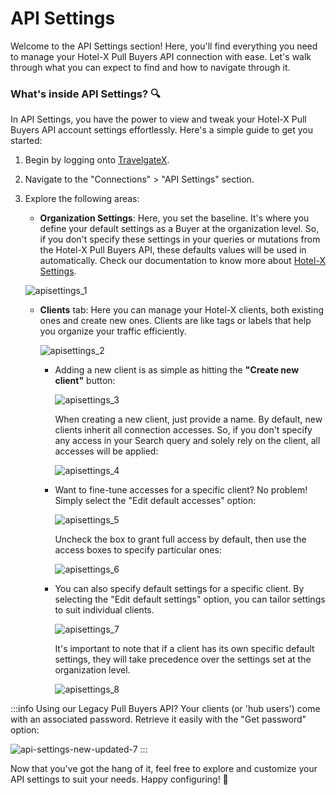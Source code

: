 ﻿---
sidebar_position: 2
---

# API Settings

Welcome to the API Settings section! Here, you'll find everything you need to manage your Hotel-X Pull Buyers API connection with ease. Let's walk through what you can expect to find and how to navigate through it.

### What's inside API Settings? 🔍

In API Settings, you have the power to view and tweak your Hotel-X Pull Buyers API account settings effortlessly. Here's a simple guide to get you started:

1. Begin by logging onto [TravelgateX](https://www.travelgatex.com/).

2. Navigate to the "Connections" > "API Settings" section.

3. Explore the following areas:

    - **Organization Settings**: Here, you set the baseline. It's where you define your default settings as a Buyer at the organization level. So, if you don't specify these settings in your queries or mutations from the Hotel-X Pull Buyers API, these defaults values will be used in automatically. Check our documentation to know more about [Hotel-X Settings](/docs/apis/for-buyers/hotel-x-pull-buyers-api/making-requests/settings).

	![apisettings_1](https://storage.travelgate.com/kbase/apisettings_1.png)

    - **Clients** tab: Here you can manage your Hotel-X clients, both existing ones and create new ones. Clients are like tags or labels that help you organize your traffic efficiently.

    	![apisettings_2](https://storage.travelgate.com/kbase/apisettings_2.png)

		* Adding a new client is as simple as hitting the **"Create new client"** button:

			![apisettings_3](https://storage.travelgate.com/kbase/apisettings_3.png)

			When creating a new client, just provide a name. By default, new clients inherit all connection accesses. So, if you don't specify any access in your Search query and solely rely on the client, all accesses will be applied:

			![apisettings_4](https://storage.travelgate.com/kbase/apisettings_4.png)

		* Want to fine-tune accesses for a specific client? No problem! Simply select the "Edit default accesses" option:

			![apisettings_5](https://storage.travelgate.com/kbase/apisettings_5.png)

			Uncheck the box to grant full access by default, then use the access boxes to specify particular ones:

			![apisettings_6](https://storage.travelgate.com/kbase/apisettings_6.png)

		
		* You can also specify default settings for a specific client. By selecting the "Edit default settings" option, you can tailor settings to suit individual clients. 
		
			![apisettings_7](https://storage.travelgate.com/kbase/apisettings_7.png)

			It's important to note that if a client has its own specific default settings, they will take precedence over the settings set at the organization level.

			![apisettings_8](https://storage.travelgate.com/kbase/apisettings_8.png)



:::info
Using our Legacy Pull Buyers API? Your clients (or 'hub users') come with an associated password. Retrieve it easily with the "Get password" option:

![api-settings-new-updated-7](https://storage.travelgate.com/kbase/api-settings-new-updated-7.jpg)
:::

Now that you've got the hang of it, feel free to explore and customize your API settings to suit your needs. Happy configuring! 🎉